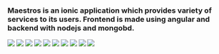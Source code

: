 ### Maestros is an ionic application which provides variety of services to its users. Frontend is made using angular and backend with nodejs and mongobd.

<p>
<img src = "screenshots/1.png">
<img src = "screenshots/2.png">
<img src = "screenshots/3.png">
<img src = "screenshots/4.png">
<img src = "screenshots/5.png">
<img src = "screenshots/6.png">
<img src = "screenshots/7.png">
<img src = "screenshots/8.png">
<img src = "screenshots/9.png">
<img src = "screenshots/10.png">
</p>